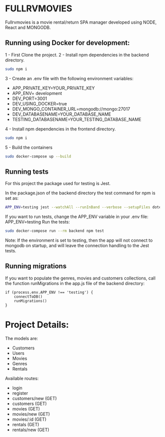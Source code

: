 # FULLRVMOVIES
Fullrvmovies is a movie rental/return SPA manager developed using NODE, React and MONGODB.

## Running using Docker for development: 
1 - First Clone the project. 
2 - Install npm dependencies in the backend directory.
```sh
sudo npm i
```
3 - Create an .env file with the following environment variables: 
- APP_PRIVATE_KEY=YOUR_PRIVATE_KEY
- APP_ENV= development
- DEV_PORT=3001
- DEV_USING_DOCKER=true
- DEV_MONGO_CONTAINER_URL=mongodb://mongo:27017
- DEV_DATABASENAME=YOUR_DATABASE_NAME
- TESTING_DATABASENAME=YOUR_TESTING_DATABASE_NAME

4 - Install npm dependencies in the frontend directory.
```sh
sudo npm i
```
5 - Build the containers
```sh
sudo docker-compose up --build
```
## Running tests
For this project the package used for testing is Jest.

In the package.json of the backend directory the test command for npm is set as: 

```sh
APP_ENV=testing jest --watchAll --runInBand --verbose --setupFiles dotenv/config
```

If you want to run tests, change the APP_ENV variable in your .env file: APP_ENV=testing
Run the tests: 
```sh
sudo docker-compose run --rm backend npm test
```
Note: If the environment is set to testing, then the app will not connect to mongodb on startup, and will leave the connection handling to the Jest tests.

## Running migrations
If you want to populate the genres, movies and customers collections, call the function runMigrations in the app.js file of the backend directory: 

    if (process.env.APP_ENV !== 'testing') {
        connectToDB()
        runMigrations()
    }

# Project Details: 
The models are: 
- Customers
- Users
- Movies
- Genres
- Rentals

Available routes: 
- login
- register
- customers/new (GET)
- customers (GET)
- movies (GET)
- movies/new (GET)
- movies/:id (GET)
- rentals (GET)
- rentals/new (GET)
